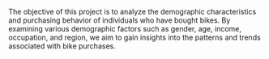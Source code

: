 The objective of this project is to analyze the demographic characteristics and purchasing behavior of individuals who have bought bikes.
By examining various demographic factors such as gender, age, income, occupation, and region, we aim to gain insights into the patterns and trends associated with bike purchases.
